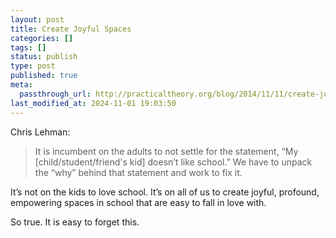 ```yaml
---
layout: post
title: Create Joyful Spaces
categories: []
tags: []
status: publish
type: post
published: true
meta:
  passthrough_url: http://practicaltheory.org/blog/2014/11/11/create-joyful-space/
last_modified_at: 2024-11-01 19:03:50
---
```


Chris Lehman:


>It is incumbent on the adults to not settle for the statement, “My [child/student/friend's kid] doesn’t like school.” We have to unpack the “why” behind that statement and work to fix it.
  
  
It’s not on the kids to love school. It’s on all of us to create joyful, profound, empowering spaces in school that are easy to fall in love with.



So true. It is easy to forget this.
